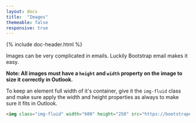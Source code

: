 ```yaml
---
layout: docs
title:  "Images"
themeable: false
responsive: true
---
```

{% include doc-header.html %}

Images can be very complicated in emails. Luckily Bootstrap email makes it easy.

<strong>Note: All images must have a `height` and `width` property on the image to size it correctly in Outlook.</strong>

To keep an element full width of it's container, give it the `img-fluid` class and make sure apply the width and height properties as always to make sure it fits in Outlook.

```html
<img class="img-fluid" width="600" height="250" src="https://bootstrapemail.com/some/image.png" alt="Some Image" />
```

